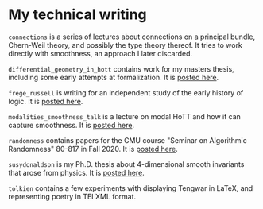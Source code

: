 # My technical writing

`connections` is a series of lectures about connections on a principal bundle, Chern-Weil theory, and possibly the type theory thereof. It tries to work directly with smoothness, an approach I later discarded. 

`differential_geometry_in_hott` contains work for my masters thesis, including some early attempts at formalization. It is [posted here](http://greg.langmead.info/writing/towards_gauge_theory_in_hott/).

`frege_russell` is writing for an independent study of the early history of logic. It is [posted here](http://greg.langmead.info/writing/frege/).

`modalities_smoothness_talk` is a lecture on modal HoTT and how it can capture smoothness. It is [posted here](http://greg.langmead.info/writing/smoothness/).

`randomness` contains papers for the CMU course "Seminar on Algorithmic Randomness" 80-817 in Fall 2020. It is [posted here](http://greg.langmead.info/writing/randomness/).

`susydonaldson` is my Ph.D. thesis about 4-dimensional smooth invariants that arose from physics. It is [posted here](http://greg.langmead.info/writing/susydonaldson/).

`tolkien` contains a few experiments with displaying Tengwar in LaTeX, and representing poetry in TEI XML format.

